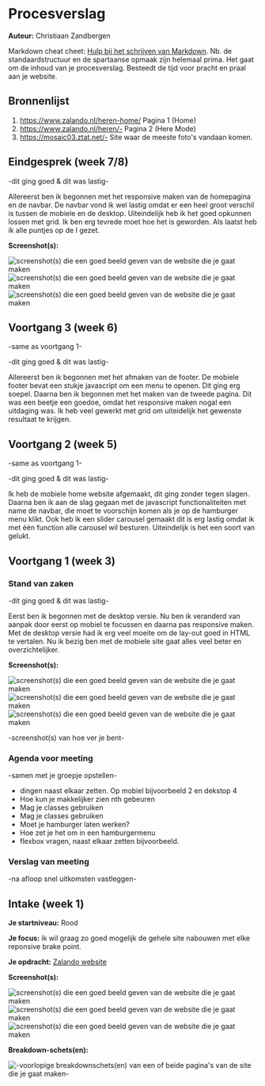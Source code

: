 # Procesverslag
**Auteur:** Christiaan Zandbergen

Markdown cheat cheet: [Hulp bij het schrijven van Markdown](https://github.com/adam-p/markdown-here/wiki/Markdown-Cheatsheet). Nb. de standaardstructuur en de spartaanse opmaak zijn helemaal prima. Het gaat om de inhoud van je procesverslag. Besteedt de tijd voor pracht en praal aan je website.



## Bronnenlijst
1. https://www.zalando.nl/heren-home/ Pagina 1 (Home)
2. https://www.zalando.nl/heren/- Pagina 2 (Here Mode)
3. https://mosaic03.ztat.net/- Site waar de meeste foto's vandaan komen.



## Eindgesprek (week 7/8)

-dit ging goed & dit was lastig-

Allereerst ben ik begonnen met het responsive maken van de homepagina en de navbar. De navbar vond ik wel lastig omdat er een heel groot verschil is tussen de mobiele en de desktop. Uiteindelijk heb ik het goed opkunnen lossen met grid. Ik ben erg tevrede moet hoe het is geworden. Als laatst heb ik alle puntjes op de I gezet.

**Screenshot(s):**

![screenshot(s) die een goed beeld geven van de website die je gaat maken](images/Schermopname(20).png)
![screenshot(s) die een goed beeld geven van de website die je gaat maken](images/Schermopname(21).png)
![screenshot(s) die een goed beeld geven van de website die je gaat maken](images/Schermopname(22).png)



## Voortgang 3 (week 6)

-same as voortgang 1-

-dit ging goed & dit was lastig-

Allereerst ben ik begonnen met het afmaken van de footer. De mobiele footer bevat een stukje javascript om een menu te openen. Dit ging erg soepel. Daarna ben ik begonnen met het maken van de tweede pagina. Dit was een beetje een goedoe, omdat het responsive maken nogal een uitdaging was. Ik heb veel gewerkt met grid om uiteidelijk het gewenste resultaat te krijgen.



## Voortgang 2 (week 5)

-same as voortgang 1-

-dit ging goed & dit was lastig-

Ik heb de mobiele home website afgemaakt, dit ging zonder tegen slagen. Daarna ben ik aan de slag gegaan met de javascript functionaliteiten met name de navbar, die moet te voorschijn komen als je op de hamburger menu klikt. Ook heb ik een slider carousel gemaakt dit is erg lastig omdat ik met één function alle carousel wil besturen. Uiteindelijk is het een soort van gelukt.



## Voortgang 1 (week 3)

### Stand van zaken

-dit ging goed & dit was lastig-

Eerst ben ik begonnen met de desktop versie. Nu ben ik veranderd van aanpak door eerst op mobiel te focussen en daarna pas responsive maken. Met de desktop versie had ik erg veel moeite om de lay-out goed in HTML te vertalen. Nu ik bezig ben met de mobiele site gaat alles veel beter en overzichtelijker.

**Screenshot(s):**

![screenshot(s) die een goed beeld geven van de website die je gaat maken](images/Schermopname(20).png)
![screenshot(s) die een goed beeld geven van de website die je gaat maken](images/Schermopname(21).png)
![screenshot(s) die een goed beeld geven van de website die je gaat maken](images/Schermopname(22).png)

-screenshot(s) van hoe ver je bent-

### Agenda voor meeting

-samen met je groepje opstellen-

- dingen naast elkaar zetten. Op mobiel bijvoorbeeld 2 en dekstop 4
- Hoe kun je makkelijker zien nth gebeuren
- Mag je classes  gebruiken
- Mag je classes  gebruiken
- Moet je hamburger laten werken? 
- Hoe zet je het om in een hamburgermenu
- flexbox vragen, naast elkaar zetten bijvoorbeeld.

### Verslag van meeting

-na afloop snel uitkomsten vastleggen-



## Intake (week 1)

**Je startniveau:** Rood

**Je focus:** ik wil graag zo goed mogelijk de gehele site nabouwen met elke reponsive brake point.

**Je opdracht:** [Zalando website](https://www.zalando.nl/heren-home/)

**Screenshot(s):**

![screenshot(s) die een goed beeld geven van de website die je gaat maken](images/Schermopname(1).png)
![screenshot(s) die een goed beeld geven van de website die je gaat maken](images/Schermopname(2).png)
![screenshot(s) die een goed beeld geven van de website die je gaat maken](images/Schermopname(3).png)

**Breakdown-schets(en):**

![-voorlopige breakdownschets(en) van een of beide pagina's van de site die je gaat maken-](images/Schets1.jpg)
